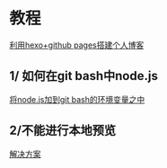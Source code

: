 # 教程
[利用hexo+github pages搭建个人博客](https://my.oschina.net/ryaneLee/blog/638440)

## 1/ 如何在git bash中node.js
[将node.js加到git bash的环境变量之中](https://ask.hellobi.com/blog/niupoop/11350)
## 2/不能进行本地预览
[解决方案](https://my.oschina.net/ryaneLee/blog/638440)
